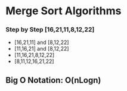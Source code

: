 # Merge Sort Algorithms

### Step by Step [16,21,11,8,12,22]

- [16,21,11] and [8,12,22]
- [11,16,21] and [8,12,22]
- [11,16,21,8,12,22]
- [8,11,12,16,21,22]

## Big O Notation: O(nLogn)